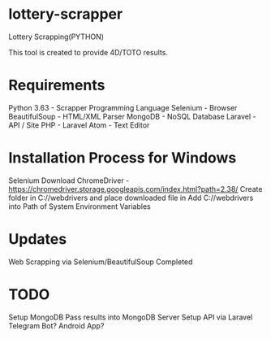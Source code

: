 # lottery-scrapper
Lottery Scrapping(PYTHON)

This tool is created to provide 4D/TOTO results.

# Requirements
Python 3.63 - Scrapper Programming Language 
Selenium - Browser
BeautifulSoup - HTML/XML Parser
MongoDB - NoSQL Database
Laravel - API / Site
PHP - Laravel
Atom - Text Editor

# Installation Process for Windows
Selenium 
Download ChromeDriver - https://chromedriver.storage.googleapis.com/index.html?path=2.38/
Create folder in C://webdrivers and place downloaded file in
Add C://webdrivers into Path of System Environment Variables

# Updates
Web Scrapping via Selenium/BeautifulSoup Completed

# TODO
Setup MongoDB
Pass results into MongoDB
Server Setup
API via Laravel
Telegram Bot?
Android App?
